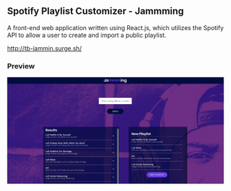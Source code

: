 
## Spotify Playlist Customizer - Jammming

A front-end web application written using React.js, which utilizes the Spotify API to allow a user to create and import a public playlist.

http://tb-jammin.surge.sh/

### Preview
![Application Preview](./preview.jpg)
